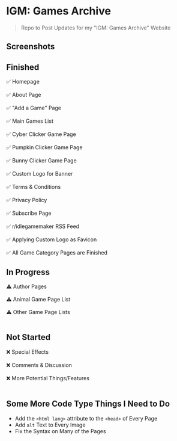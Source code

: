 # IGM: Games Archive
> Repo to Post Updates for my "IGM: Games Archive" Website

## Screenshots



## Finished

✅ Homepage <br></br>
✅ About Page<br></br>
✅ "Add a Game" Page<br></br>
✅ Main Games List <br></br>
✅ Cyber Clicker Game Page <br></br>
✅ Pumpkin Clicker Game Page <br></br>
✅ Bunny Clicker Game Page <br></br>
✅ Custom Logo for Banner <br></br>
✅ Terms & Conditions <br></br>
✅ Privacy Policy <br></br>
✅ Subscribe Page <br></br>
✅ r/idlegamemaker RSS Feed <br></br>
✅ Applying Custom Logo as Favicon <br></br>
✅ All Game Category Pages are Finished


## In Progress

⚠️ Author Pages <br></br>
⚠️ Animal Game Page List <br></br>
⚠️ Other Game Page Lists <br></br>


## Not Started

❌ Special Effects <br></br>
❌ Comments & Discussion <br></br>
❌ More Potential Things/Features <br></br>

## Some More Code Type Things I Need to Do

* Add the `<html lang>` attribute to the `<head>` of Every Page
* Add `alt` Text to Every Image
* Fix the Syntax on Many of the Pages

